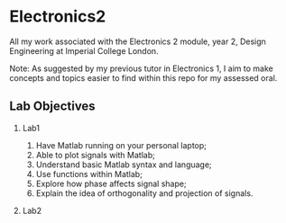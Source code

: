 # Electronics2

All my work associated with the Electronics 2 module, year 2, Design Engineering at Imperial College London.

Note: As suggested by my previous tutor in Electronics 1, I aim to make concepts and topics easier to find within this repo for my assessed oral.


## Lab Objectives

1. Lab1
    1. Have Matlab running on your personal laptop;
    2. Able to plot signals with Matlab;
    3. Understand basic Matlab syntax and language;
    4. Use functions within Matlab;
    5. Explore how phase affects signal shape;
    6. Explain the idea of orthogonality and projection of signals.

2. Lab2
